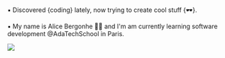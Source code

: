 ▪️ Discovered {coding} lately,
now trying to create cool stuff {🕶}.

▪️ My name is Alice Bergonhe 🖖🏼 and I'm am currently learning software development @AdaTechSchool in Paris.

![](https://media.giphy.com/media/xUOxfcveHmoOpeM1y0/giphy.gif)

